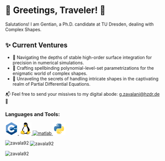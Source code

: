 # 🌟 Greetings, Traveler! 🚀

Salutations! I am Gentian, a Ph.D. candidate at TU Dresden, dealing with Complex Shapes.

## ✨ Current Ventures

- 🌊 Navigating the depths of stable high-order surface integration for precision in numerical simulations.
- 🎨 Crafting spellbinding polynomial-level-set parametrizations for the enigmatic world of complex shapes.
- 🧩 Unraveling the secrets of handling intricate shapes in the captivating realm of Partial Differential Equations.


📬 Feel free to send your missives to my digital abode: g.zavalani@hzdr.de 🚀

<h3 align="left">Languages and Tools:</h3>
<p align="left"> <a href="https://www.w3schools.com/cpp/" target="_blank" rel="noreferrer"> <img src="https://raw.githubusercontent.com/devicons/devicon/master/icons/cplusplus/cplusplus-original.svg" alt="cplusplus" width="40" height="40"/> </a> <a href="https://www.linux.org/" target="_blank" rel="noreferrer"> <img src="https://raw.githubusercontent.com/devicons/devicon/master/icons/linux/linux-original.svg" alt="linux" width="40" height="40"/> </a> <a href="https://www.mathworks.com/" target="_blank" rel="noreferrer"> <img src="https://upload.wikimedia.org/wikipedia/commons/2/21/Matlab_Logo.png" alt="matlab" width="40" height="40"/> </a> <a href="https://www.python.org" target="_blank" rel="noreferrer"> <img src="https://raw.githubusercontent.com/devicons/devicon/master/icons/python/python-original.svg" alt="python" width="40" height="40"/> </a> </p>

<p><img align="left" src="https://github-readme-stats.vercel.app/api/top-langs?username=zavala92&show_icons=true&theme=dracula&locale=en&layout=compact" alt="zavala92" /></p>

<p>&nbsp;<img align="center" src="https://github-readme-stats.vercel.app/api?username=zavala92&show_icons=true&theme=radical&locale=en" alt="zavala92" /></p>

<p><img align="center" src="https://github-readme-streak-stats.herokuapp.com/?user=zavala92&" alt="zavala92" /></p>


